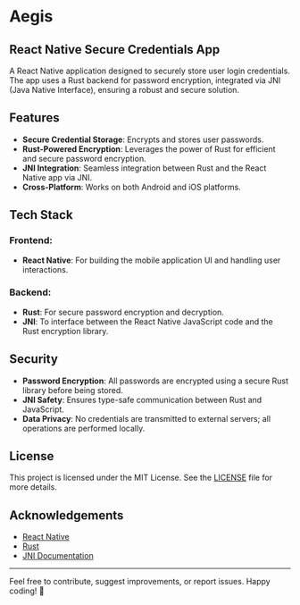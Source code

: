 # Aegis

## React Native Secure Credentials App

A React Native application designed to securely store user login credentials. The app uses a Rust backend for password encryption, integrated via JNI (Java Native Interface), ensuring a robust and secure solution.

## Features

- **Secure Credential Storage**: Encrypts and stores user passwords.
- **Rust-Powered Encryption**: Leverages the power of Rust for efficient and secure password encryption.
- **JNI Integration**: Seamless integration between Rust and the React Native app via JNI.
- **Cross-Platform**: Works on both Android and iOS platforms.

## Tech Stack

### Frontend:

- **React Native**: For building the mobile application UI and handling user interactions.

### Backend:

- **Rust**: For secure password encryption and decryption.
- **JNI**: To interface between the React Native JavaScript code and the Rust encryption library.

## Security

- **Password Encryption**: All passwords are encrypted using a secure Rust library before being stored.
- **JNI Safety**: Ensures type-safe communication between Rust and JavaScript.
- **Data Privacy**: No credentials are transmitted to external servers; all operations are performed locally.

## License

This project is licensed under the MIT License. See the [LICENSE](LICENSE) file for more details.

## Acknowledgements

- [React Native](https://reactnative.dev/)
- [Rust](https://www.rust-lang.org/)
- [JNI Documentation](https://docs.oracle.com/javase/8/docs/technotes/guides/jni/)

---

Feel free to contribute, suggest improvements, or report issues. Happy coding! 🚀
